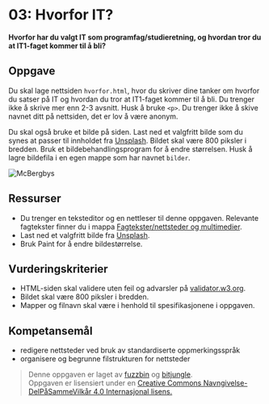 03: Hvorfor IT?
==============================
**Hvorfor har du valgt IT som programfag/studieretning, og hvordan tror du at IT1-faget kommer til å bli?**

Oppgave
-------
Du skal lage nettsiden `hvorfor.html`, hvor du skriver dine tanker om hvorfor du satser på IT og hvordan du tror at IT1-faget kommer til å bli. Du trenger ikke å skrive mer enn 2-3 avsnitt. Husk å bruke `<p>`. Du trenger ikke å skive navnet ditt på nettsiden, det er lov å være anonym.

Du skal også bruke et bilde på siden. Last ned et valgfritt bilde som du synes at passer til innholdet fra [Unsplash](https://unsplash.com/). Bildet skal være 800 piksler i bredden. Bruk et bildebehandlingsprogram for å endre størrelsen. Husk å lagre bildefila i en egen mappe som har navnet `bilder`.

![McBergbys](https://raw.githubusercontent.com/fagstoff/IT1/master/Bilder/McB02.png)

Ressurser
---------
* Du trenger en teksteditor og en nettleser til denne oppgaven. Relevante fagtekster finner du i mappa [Fagtekster/nettsteder og multimedier](https://github.com/bitjungle/IT1/tree/master/Fagtekster/nettsteder%20og%20multimedier).
* Last ned et valgfritt bilde fra [Unsplash](https://unsplash.com/).
* Bruk Paint for å endre bildestørrelse.

Vurderingskriterier
-------------------
* HTML-siden skal validere uten feil og advarsler på [validator.w3.org](https://validator.w3.org/).
* Bildet skal være 800 piksler i bredden.
* Mapper og filnavn skal være i henhold til spesifikasjonene i oppgaven.

Kompetansemål
-------------
* redigere nettsteder ved bruk av standardiserte oppmerkingsspråk
* organisere og begrunne filstrukturen for nettsteder

>Denne oppgaven er laget av [fuzzbin](https://github.com/fuzzbin) og [bitjungle](https://github.com/bitjungle).  
>Oppgaven er lisensiert under en
>[Creative Commons Navngivelse-DelPåSammeVilkår 4.0 Internasjonal lisens.
](http://creativecommons.org/licenses/by-sa/4.0/)

